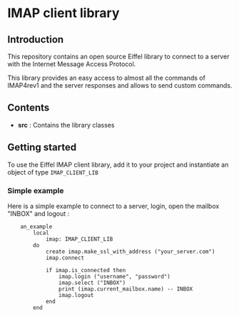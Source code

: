 # IMAP client library

## Introduction
This repository contains an open source Eiffel library to connect to a server with the Internet Message Access Protocol.

This library provides an easy access to almost all the commands of IMAP4rev1 and the server responses and allows to send custom commands.

## Contents
* **src** : Contains the library classes

## Getting started

To use the Eiffel IMAP client library, add it to your project and instantiate an object of type `IMAP_CLIENT_LIB`

### Simple example
Here is a simple example to connect to a server, login, open the mailbox "INBOX" and logout :
```
	an_example
		local
			imap: IMAP_CLIENT_LIB
		do
			create imap.make_ssl_with_address ("your_server.com")
			imap.connect

			if imap.is_connected then
				imap.login ("username", "password")
				imap.select ("INBOX")
				print (imap.current_mailbox.name) -- INBOX
				imap.logout
			end
		end
```
